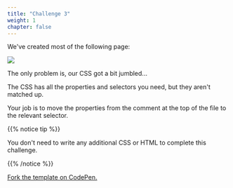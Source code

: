 ```yaml
---
title: "Challenge 3"
weight: 1
chapter: false
---
```


We've created most of the following page:

![](../../images/css_challenge_3.png)

The only problem is, our CSS got a bit jumbled...

The CSS has all the properties and selectors you need, but they aren't matched up.

Your job is to move the properties from the comment at the top of the file to the relevant selector.

{{% notice tip %}}

You don't need to write any additional CSS or HTML to complete this challenge.

{{% /notice %}}

[Fork the template on CodePen.](https://codepen.io/shecodesaus/pen/rNYPzEe)
